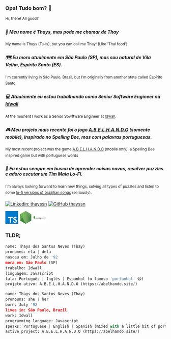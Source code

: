 ### Opa! Tudo bom? 🤙
<sup>Hi, there! All good?</sup>

##### 🍡 Meu nome é Thays, mas pode me chamar de Thay

<sup>My name is Thays (Ta-is), but you can call me Thay! (Like 'Thai food')</sup>

##### 🗺️ Eu moro atualmente em São Paulo (SP), mas sou natural de Vila Velha, Espírito Santo (ES).
<sup>I'm currently living in São Paulo, Brazil, but I'm originally from another state called Espírito Santo.</sup>

##### 💻 Atualmente eu estou trabalhando como Senior Software Engineer na [Idwall](https://idwall.co/)
<sup>At the moment I work as a Senior Sowftware Engineer at [Idwall](https://idwall.co/).</sup>

##### 🎮 Meu projeto mais recente foi o jogo [A.B.E.L.H.A.N.D.O](https://abelhando.site/) (somente mobile), inspirado no Spelling Bee, mas com palavras portuguesas.
<sup>My most recent project was the game [A.B.E.L.H.A.N.D.O](https://abelhando.site/) (mobile only), a Spelling Bee inspired game but with portuguese words</sup>

##### 🧩 Eu estou sempre em busca de aprender coisas novas, resolver puzzles e adoro escutar um Tim Maia Lo-Fi. 
<sup>I'm always looking forward to learn new things, solving all types of puzzles and listen to some [lo-fi versions of brazilian songs](https://www.youtube.com/watch?v=qqfMAf3IFE0) (seriously).</sup>

[![Linkedin: thayssn](https://img.shields.io/badge/-thayssn-blue?style=flat-square&logo=Linkedin&logoColor=white&link=https://www.linkedin.com/in/thayssn/)](https://www.linkedin.com/in/thayssn/)
[![GitHub thayssn](https://img.shields.io/github/followers/thayssn?label=follow&style=social)](https://github.com/thayssn)

<code><img height="40" src="https://raw.githubusercontent.com/github/explore/80688e429a7d4ef2fca1e82350fe8e3517d3494d/topics/typescript/typescript.png" title="typescript"></code>
<code><img height="40" src="https://raw.githubusercontent.com/github/explore/80688e429a7d4ef2fca1e82350fe8e3517d3494d/topics/nodejs/nodejs.png" title="nodejs"></code>
<code><img height="40" src="https://raw.githubusercontent.com/github/explore/80688e429a7d4ef2fca1e82350fe8e3517d3494d/topics/mongodb/mongodb.png" title="mongodb"></code>

### TLDR;

```py
nome: Thays dos Santos Neves (Thay)
pronomes: ela | dela
nasceu em: Julho de '92
mora em: São Paulo (SP)
trabalho: Idwall
linguagem: Javascript
fala: Português | Inglês | Espanhol (o famoso 'portunhol' 😆)
projeto ativo: A.B.E.L.H.A.N.D.O (https://abelhando.site/)
```


```py
name: Thays dos Santos Neves (Thay)
pronouns: she | her
born: July '92
lives in: São Paulo, Brazil
work: Idwall
programming language: Javascript
speaks: Portuguese | English | Spanish (mixed with a little bit of portuguese 😆)
active project: A.B.E.L.H.A.N.D.O (https://abelhando.site/)
```
